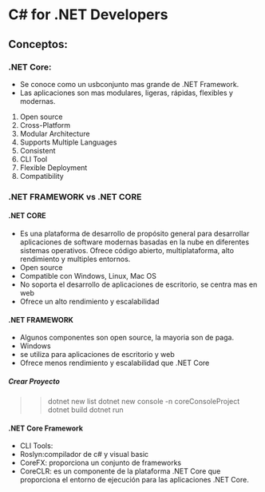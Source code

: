 # C# for .NET Developers

## Conceptos:

### .NET Core:

- Se conoce como un usbconjunto mas grande de .NET Framework.
- Las aplicaciones son mas modulares, ligeras, rápidas, flexibles y modernas.

1. Open source
2. Cross-Platform
3. Modular Architecture
4. Supports Multiple Languages
5. Consistent
6. CLI Tool
7. Flexible Deployment
8. Compatibility

### .NET FRAMEWORK vs .NET CORE

#### .NET CORE

- Es una plataforma de desarrollo de propósito general para desarrollar aplicaciones de software modernas basadas en la nube en diferentes sistemas operativos. Ofrece código abierto, multiplataforma, alto rendimiento y multiples entornos.
- Open source
- Compatible con Windows, Linux, Mac OS
- No soporta el desarrollo de aplicaciones de escritorio, se centra mas en web
- Ofrece un alto rendimiento y escalabilidad

#### .NET FRAMEWORK

- Algunos componentes son open source, la mayoria son de paga.
- Windows
- se utiliza para aplicaciones de escritorio y web
- Ofrece menos rendimiento y escalabilidad que .NET Core

##### Crear Proyecto

> > dotnet new list
> > dotnet new console -n coreConsoleProject
> > dotnet build
> > dotnet run

#### .NET Core Framework

- CLI Tools:
- Roslyn:compilador de c# y visual basic
- CoreFX: proporciona un conjunto de frameworks
- CoreCLR: es un componente de la plataforma .NET Core que proporciona el entorno de ejecución para las aplicaciones .NET Core.
